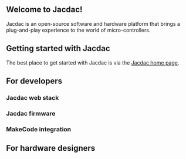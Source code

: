 ## Welcome to Jacdac!

Jacdac is an open-source software and hardware platform that brings a plug-and-play experience to the world of micro-controllers. 

## Getting started with Jacdac

The best place to get started with Jacdac is via the [Jacdac home page](https://jacdac.github.io/jacdac).


## For developers

### Jacdac web stack

### Jacdac firmware

### MakeCode integration

## For hardware designers
